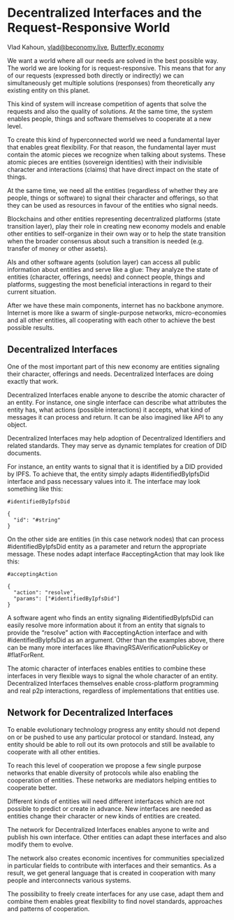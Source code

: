 # Decentralized Interfaces and the Request-Responsive World

Vlad Kahoun, <vlad@beconomy.live>, [Butterfly economy](https://beconomy.live)

We want a world where all our needs are solved in the best possible way. The world we are looking for is request-responsive. This means that for any of our requests (expressed both directly or indirectly) we can simultaneously get multiple solutions (responses) from theoretically any existing entity on this planet.

This kind of system will increase competition of agents that solve the requests and also the quality of solutions. At the same time, the system enables people, things and software themselves to cooperate at a new level.

To create this kind of hyperconnected world we need a fundamental layer that enables great flexibility. For that reason, the fundamental layer must contain the atomic pieces we recognize when talking about systems. These atomic pieces are entities (sovereign identities) with their indivisible character and interactions (claims) that have direct impact on the state of things.

At the same time, we need all the entities (regardless of whether they are people, things or software) to signal their character and offerings, so that they can be used as resources in favour of the entities who signal needs.

Blockchains and other entities representing decentralized platforms (state transition layer), play their role in creating new economy models and enable other entities to self-organize in their own way or to help the state transition when the broader consensus about such a transition is needed (e.g. transfer of money or other assets).

AIs and other software agents (solution layer) can access all public information about entities and serve like a glue: They analyze the state of entities (character, offerings, needs) and connect people, things and platforms, suggesting the most beneficial interactions in regard to their current situation.

After we have these main components, internet has no backbone anymore. Internet is more like a swarm of single-purpose networks, micro-economies and all other entities, all cooperating with each other to achieve the best possible results.

## Decentralized Interfaces

One of the most important part of this new economy are entities signaling their character, offerings and needs. Decentralized Interfaces are doing exactly that work.

Decentralized Interfaces enable anyone to describe the atomic character of an entity. For instance, one single interface can describe what attributes the entity has, what actions (possible interactions) it accepts, what kind of messages it can process and return. It can be also imagined like API to any object.

Decentralized Interfaces may help adoption of Decentralized Identifiers and related standards. They may serve as dynamic templates for creation of DID documents.

For instance, an entity wants to signal that it is identified by a DID provided by IPFS. To achieve that, the entity simply adapts #identifiedByIpfsDid interface and pass necessary values into it. The interface may look something like this:


```
#identifiedByIpfsDid

{
  "id": "#string"
}

```

On the other side are entities (in this case network nodes) that can process #identifiedByIpfsDid entity as a parameter and return the appropriate message. These nodes adapt interface #acceptingAction that may look like this:


```
#acceptingAction

{
  "action": "resolve",
  "params": ["#identifiedByIpfsDid"]
}

```

A software agent who finds an entity signaling #identifiedByIpfsDid can easily resolve more information about it from an entity that signals to provide the “resolve” action with #acceptingAction interface and with #identifiedByIpfsDid as an argument. Other than the examples above, there can be many more interfaces like #havingRSAVerificationPublicKey or #flatForRent.

The atomic character of interfaces enables entities to combine these interfaces in very flexible ways to signal the whole character of an entity. Decentralized Interfaces themselves enable cross-platform programming and real p2p interactions, regardless of implementations that entities use.

## Network for Decentralized Interfaces

To enable evolutionary technology progress any entity should not depend on or be pushed to use any particular protocol or standard. Instead, any entity should be able to roll out its own protocols and still be available to cooperate with all other entities.

To reach this level of cooperation we propose a few single purpose networks that enable diversity of protocols while also enabling the cooperation of entities. These networks are mediators helping entities to cooperate better.

Different kinds of entities will need different interfaces which are not possible to predict or create in advance. New interfaces are needed as entities change their character or new kinds of entities are created.

The network for Decentralized Interfaces enables anyone to write and publish his own interface. Other entities can adapt these interfaces and also modify them to evolve.

The network also creates economic incentives for communities specialized in particular fields to contribute with interfaces and their semantics. As a result, we get general language that is created in cooperation with many people and interconnects various systems.

The possibility to freely create interfaces for any use case, adapt them and combine them enables great flexibility to find novel standards, approaches and patterns of cooperation.